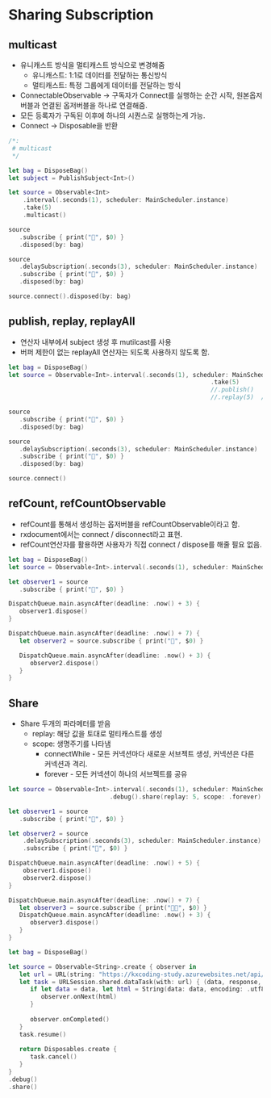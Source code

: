 # Sharing Subscription

## multicast

- 유니캐스트 방식을 멀티캐스트 방식으로 변경해줌
    - 유니캐스트: 1:1로 데이터를 전달하는 통신방식
    - 멀티캐스트: 특정 그룹에게 데이터를 전달하는 방식
- ConnectableObservable → 구독자가 Connect를 실행하는 순간 시작, 원본옵저버블과 연결된 옵저버블을 하나로 연결해줌.
- 모든 등록자가 구독된 이후에 하나의 시퀀스로 실행하는게 가능.
- Connect → Disposable을 반환

```swift
/*:
 # multicast
 */

let bag = DisposeBag()
let subject = PublishSubject<Int>()

let source = Observable<Int>
    .interval(.seconds(1), scheduler: MainScheduler.instance)
    .take(5)
    .multicast()

source
   .subscribe { print("🔵", $0) }
   .disposed(by: bag)

source
   .delaySubscription(.seconds(3), scheduler: MainScheduler.instance)
   .subscribe { print("🔴", $0) }
   .disposed(by: bag)

source.connect().disposed(by: bag)
```

## publish, replay, replayAll

- 연산자 내부에서 subject 생성 후 mutilcast를 사용
- 버퍼 제한이 없는 replayAll 연산자는 되도록 사용하지 않도록 함.

```swift
let bag = DisposeBag()
let source = Observable<Int>.interval(.seconds(1), scheduler: MainScheduler.instance)
														.take(5)
														//.publish()  
														//.replay(5)  // replaySubject

source
   .subscribe { print("🔵", $0) }
   .disposed(by: bag)

source
   .delaySubscription(.seconds(3), scheduler: MainScheduler.instance)
   .subscribe { print("🔴", $0) }
   .disposed(by: bag)

source.connect()
```

## refCount, refCountObservable

- refCount를 통해서 생성하는 옵저버블을 refCountObservable이라고 함.
- rxdocument에서는 connect / disconnect라고 표현.
- refCount연산자를 활용하면 사용자가 직접 connect / dispose를 해줄 필요 없음.

```swift
let bag = DisposeBag()
let source = Observable<Int>.interval(.seconds(1), scheduler: MainScheduler.instance).debug().publish().refCount()

let observer1 = source
   .subscribe { print("🔵", $0) }

DispatchQueue.main.asyncAfter(deadline: .now() + 3) {
   observer1.dispose()
}

DispatchQueue.main.asyncAfter(deadline: .now() + 7) {
   let observer2 = source.subscribe { print("🔴", $0) }

   DispatchQueue.main.asyncAfter(deadline: .now() + 3) {
      observer2.dispose()
   }
}
```

## Share

- Share 두개의 파라메터를 받음
    - replay: 해당 값을 토대로 멀티캐스트를 생성
    - scope: 생명주기를 나타냄
        - connectWhile - 모든 커넥션마다 새로운 서브젝트 생성, 커넥션은 다른 커넥션과 격리.
        - forever - 모든 커넥션이 하나의 서브젝트를 공유

```swift
let source = Observable<Int>.interval(.seconds(1), scheduler: MainScheduler.instance)
                            .debug().share(replay: 5, scope: .forever) // refCountObservable

let observer1 = source
   .subscribe { print("🔵", $0) }

let observer2 = source
    .delaySubscription(.seconds(3), scheduler: MainScheduler.instance)
    .subscribe { print("🔴", $0) }

DispatchQueue.main.asyncAfter(deadline: .now() + 5) {
    observer1.dispose()
    observer2.dispose()
}

DispatchQueue.main.asyncAfter(deadline: .now() + 7) {
   let observer3 = source.subscribe { print("🔵🔴", $0) }
   DispatchQueue.main.asyncAfter(deadline: .now() + 3) {
      observer3.dispose()
   }
}
```

```swift
let bag = DisposeBag()

let source = Observable<String>.create { observer in
   let url = URL(string: "https://kxcoding-study.azurewebsites.net/api/string")!
   let task = URLSession.shared.dataTask(with: url) { (data, response, error) in
      if let data = data, let html = String(data: data, encoding: .utf8) {
         observer.onNext(html)
      }
      
      observer.onCompleted()
   }
   task.resume()
   
   return Disposables.create {
      task.cancel()
   }
}
.debug()
.share()

```